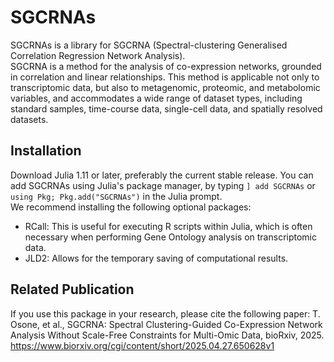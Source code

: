 # SGCRNAs
SGCRNAs is a library for SGCRNA (Spectral-clustering Generalised Correlation Regression Network Analysis).  
SGCRNA is a method for the analysis of co-expression networks, grounded in correlation and linear relationships. This method is applicable not only to transcriptomic data, but also to metagenomic, proteomic, and metabolomic variables, and accommodates a wide range of dataset types, including standard samples, time-course data, single-cell data, and spatially resolved datasets.

## Installation
Download Julia 1.11 or later, preferably the current stable release. You can add SGCRNAs using Julia's package manager, by typing `] add SGCRNAs` or `using Pkg; Pkg.add("SGCRNAs")` in the Julia prompt.  
We recommend installing the following optional packages:
- RCall: This is useful for executing R scripts within Julia, which is often necessary when performing Gene Ontology analysis on transcriptomic data.
- JLD2: Allows for the temporary saving of computational results.

## Related Publication
If you use this package in your research, please cite the following paper: T. Osone, et al., SGCRNA: Spectral Clustering-Guided Co-Expression Network Analysis Without Scale-Free Constraints for Multi-Omic Data, bioRxiv, 2025. https://www.biorxiv.org/cgi/content/short/2025.04.27.650628v1